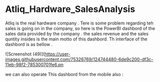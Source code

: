 # Atliq_Hardware_SalesAnalysis
Atliq is the real hardware company . Tere is some problem regarding teh sales is going on in the company, so here is the PowerBI dashbord of the sales data provided by the  company . 
the sales revenue  and the sales quntity  insides is the main motto of this dashbord. Th interface of the dashbord is as bellow .

![Screenshot (49)](https://user-images.githubusercontent.com/75326769/124744480-6de9c200-df3c-11eb-98f2-785300701fe6.pn


we  can also operate This dashbord from the mobile also :


